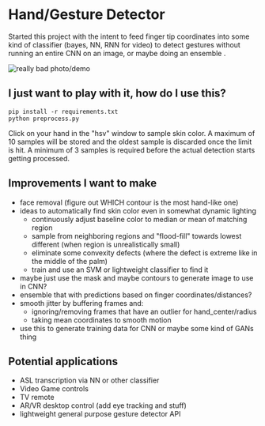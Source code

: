 
# Hand/Gesture Detector

Started this project with the intent to feed finger tip coordinates into some kind of classifier
(bayes, NN, RNN for video) to detect gestures without running an entire CNN on an image, or maybe doing an ensemble .


![really bad photo/demo](https://i.imgur.com/aRgs8LI.png)

## I just want to play with it, how do I use this?

```
pip install -r requirements.txt
python preprocess.py
```

Click on your hand in the "hsv" window to sample skin color.
A maximum of 10 samples will be stored and the oldest sample is discarded once the limit is hit. 
A minimum of 3 samples is required before the actual detection starts getting processed.

## Improvements I want to make
- face removal (figure out WHICH contour is the most hand-like one) 
- ideas to automatically find skin color even in somewhat dynamic lighting
    - continuously adjust baseline color to median or mean of matching region
    - sample from neighboring regions and "flood-fill" towards lowest different (when region is unrealistically small)
    - eliminate some convexity defects (where the defect is extreme like in the middle of the palm)
    - train and use an SVM or lightweight classifier to find it
- maybe just use the mask and maybe contours to generate image to use in CNN? 
- ensemble that with predictions based on finger coordinates/distances? 
- smooth jitter by buffering frames and:
  - ignoring/removing frames that have an outlier for hand_center/radius
  - taking mean coordinates to smooth motion
- use this to generate training data for CNN or maybe some kind of GANs thing 


## Potential applications
- ASL transcription via NN or other classifier
- Video Game controls
- TV remote
- AR/VR desktop control (add eye tracking and stuff)
- lightweight general purpose gesture detector API
